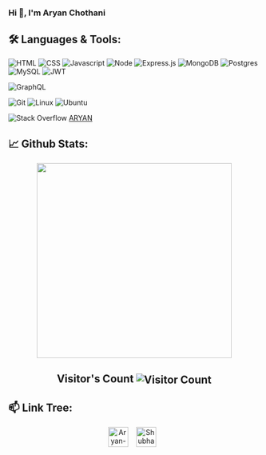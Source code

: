 ### Hi 👋, I'm Aryan Chothani

<!--
**AryanChothani/AryanChothani** is a ✨ _special_ ✨ repository because its `README.md` (this file) appears on your GitHub profile.

<h1 align="center">Hi 👋, I'm Aryan Chothani</h1>

## &nbsp; &nbsp;<img src="https://media.giphy.com/media/WUlplcMpOCEmTGBtBW/giphy.gif" width="30"> **About Me**

<img align="right" alt="Coding" width="400" src="https://media.giphy.com/media/Y4ak9Ki2GZCbJxAnJD/giphy.gif">


Hello, I'm Aryan Chothani, A full stack web developer and ML enthusiast. I am working on Node JS and planning to Dive deep into latest technologies like serverless, Elixir, etc. I am curently working on Open Source. Looking for a time in life to really follow the loop :
<br/><br/>
```
while(alive){
    eat();
    code() || travel();
    sleep();
}
```
<!--
while(alive){<br/>
    &nbsp;&nbsp;&nbsp;&nbsp;&nbsp;&nbsp;eat();<br/>
    &nbsp;&nbsp;&nbsp;&nbsp;&nbsp;&nbsp;code() || travel();<br/>
    &nbsp;&nbsp;&nbsp;&nbsp;&nbsp;&nbsp;sleep();<br/>
}<br/>
-->

## 🛠️ **Languages & Tools:**

![HTML](https://img.shields.io/badge/html%20-%23E34F26.svg?&style=for-the-badge&logo=html5&logoColor=white)
![CSS](https://img.shields.io/badge/css%20-%231572B6.svg?&style=for-the-badge&logo=css3&logoColor=white)
![Javascript](https://img.shields.io/badge/-Javascript-ffb400?style=for-the-badge&logo=javascript&logoColor=ffff3f)
![Node](https://img.shields.io/badge/-Node-blue?style=for-the-badge&logo=node.js)
![Express.js](https://img.shields.io/badge/express.js-%23404d59.svg?style=for-the-badge&logo=express&logoColor=%2361DAFB)
![MongoDB](https://img.shields.io/badge/-MongoDB-green?style=for-the-badge&logo=mongodb)
![Postgres](https://img.shields.io/badge/postgres-%23316192.svg?style=for-the-badge&logo=postgresql&logoColor=white)
![MySQL](https://img.shields.io/badge/mysql-%2300f.svg?style=for-the-badge&logo=mysql&logoColor=white)
![JWT](https://img.shields.io/badge/JWT-black?style=for-the-badge&logo=JSON%20web%20tokens)

![GraphQL](https://img.shields.io/badge/-GraphQL-violet?style=for-the-badge&logo=graphql)

![Git](https://img.shields.io/badge/git%20-%23F05033.svg?&style=for-the-badge&logo=git&logoColor=white)
![Linux](https://img.shields.io/badge/-linux-772953?style=for-the-badge&logo=linux)
![Ubuntu](https://img.shields.io/badge/-Ubuntu-orange?style=for-the-badge&logo=ubuntu)

![Stack Overflow](https://img.shields.io/badge/-Stackoverflow-FE7A16?style=for-the-badge&logo=stack-overflow&logoColor=white)
<a href="https://stackoverflow.com/users/12761193/aryan">ARYAN</a>

## 📈 **Github Stats:**

<p align="center"  href="https://github.com/AryanChothani">
    <a href="https://github.com/AryanChothani">
        <img  width="390" src="https://github-readme-stats.vercel.app/api?username=AryanChothani&show_icons=true&include_all_commits=true&theme=blue-green&count_private=true">
    </a>
    <!--<a href="https://github.com/AryanChothani">
        <img  width="390" src="https://github-readme-streak-stats.herokuapp.com/?user=AryanChothani&theme=tokyonight" />
    </a>-->
</p>
<p align="center">
  <h2 align="center">Visitor's Count <img align="center" src="https://profile-counter.glitch.me/AryanChothani/count.svg" alt="Visitor Count" /></h2>
</p>


## 📫 **Link Tree:**
<p align="center">
<a href="https://www.linkedin.com/in/aryan-chothani/" target="_blank"><img align="center" src="https://cdn.jsdelivr.net/npm/simple-icons@3.0.1/icons/linkedin.svg" alt="Aryan-Chothani" height="40" width="40" /></a>  &nbsp;&nbsp;   
<a href="mailto:aryanchothani4514@gmail.com" target="_blank"><img align="center" src="https://cdn.jsdelivr.net/npm/simple-icons@3.0.1/icons/gmail.svg" alt="Shubham-Kumar-2000" height="40" width="40" /></a>&nbsp;&nbsp;
<!-- <a href="https://www.youtube.com/c/GeekTalks" target="_blank"><img align="center" src="https://cdn.jsdelivr.net/npm/simple-icons@3.0.1/icons/youtube.svg" alt="Shubham-Kumar-2000" height="40" width="40" /></a> -->

